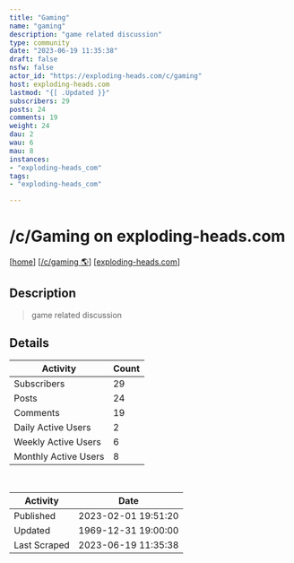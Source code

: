 ```yaml
---
title: "Gaming" 
name: "gaming"
description: "game related discussion"
type: community
date: "2023-06-19 11:35:38"
draft: false
nsfw: false
actor_id: "https://exploding-heads.com/c/gaming"
host: exploding-heads.com
lastmod: "{[ .Updated }}"
subscribers: 29
posts: 24
comments: 19
weight: 24
dau: 2
wau: 6
mau: 8
instances:
- "exploding-heads_com"
tags: 
- "exploding-heads_com"

---
```


# /c/Gaming on exploding-heads.com

[[home](/)]
[[/c/gaming 🌎](https://exploding-heads.com/c/gaming)]
[[exploding-heads.com](/instances/exploding-heads_com)]


## Description 

<blockquote class="description">
game related discussion
</blockquote>


## Details

| Activity | Count  |
|----------------------|---|
| Subscribers          | 29 |
| Posts                | 24  |
| Comments             | 19  |
| Daily Active Users   | 2  |
| Weekly Active Users  | 6  |
| Monthly Active Users | 8  |

<br>

| Activity | Date |
|----------------------|---|
| Published            | 2023-02-01 19:51:20 |
| Updated              | 1969-12-31 19:00:00 |
| Last Scraped         | 2023-06-19 11:35:38 |
